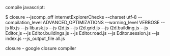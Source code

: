 compile javascript:

$ closure
	--jscomp_off internetExplorerChecks
	--charset utf-8
	--compilation_level ADVANCED_OPTIMIZATIONS
	--warning_level VERBOSE
	--js lib.js
	--js lib.ask.js
	--js i2d.js
	--js i2d.grid.js
	--js i2d.building.js
	--js Editor.js
	--js Editor.buildings.js
	--js Editor.road.js
	--js Editor.session.js
	--js index.js
	--js_output_file all.js

closure - google closure compiler
